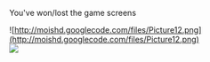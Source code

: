 You've won/lost the game screens

![http://moishd.googlecode.com/files/Picture12.png](http://moishd.googlecode.com/files/Picture12.png)
<br>
<img src='http://moishd.googlecode.com/files/Picture13.png' />